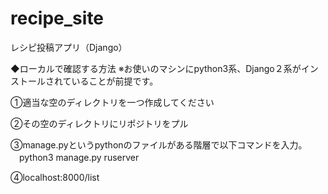 # recipe_site
レシピ投稿アプリ（Django）


◆ローカルで確認する方法
※お使いのマシンにpython3系、Django２系がインストールされていることが前提です。

①適当な空のディレクトリを一つ作成してください

②その空のディレクトリにリポジトリをプル

③manage.pyというpythonのファイルがある階層で以下コマンドを入力。
　python3 manage.py ruserver

④localhost:8000/list
